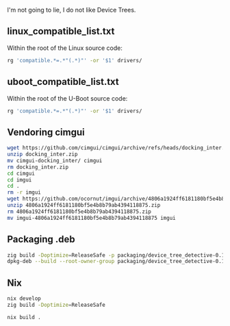 I'm not going to lie, I do not like Device Trees.


## linux_compatible_list.txt

Within the root of the Linux source code:
```sh
rg 'compatible.*=.*"(.*)"' -or '$1' drivers/
```

## uboot_compatible_list.txt

Within the root of the U-Boot source code:
```sh
rg 'compatible.*=.*"(.*)"' -or '$1' drivers/
```

## Vendoring cimgui

```sh
wget https://github.com/cimgui/cimgui/archive/refs/heads/docking_inter.zip
unzip docking_inter.zip
mv cimgui-docking_inter/ cimgui
rm docking_inter.zip
cd cimgui
cd imgui
cd .
rm -r imgui
wget https://github.com/ocornut/imgui/archive/4806a1924ff6181180bf5e4b8b79ab4394118875.zip
unzip 4806a1924ff6181180bf5e4b8b79ab4394118875.zip
rm 4806a1924ff6181180bf5e4b8b79ab4394118875.zip
mv imgui-4806a1924ff6181180bf5e4b8b79ab4394118875 imgui
```

## Packaging .deb

```sh
zig build -Doptimize=ReleaseSafe -p packaging/device_tree_detective-0.1.0-1_amd64/usr/local
dpkg-deb --build --root-owner-group packaging/device_tree_detective-0.1.0-1_amd64
```

## Nix

```sh
nix develop
zig build -Doptimize=ReleaseSafe
```

```sh
nix build .
```
